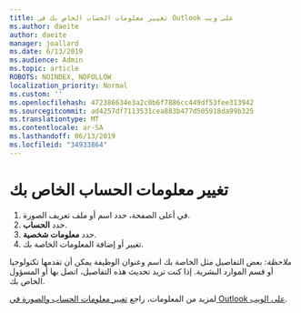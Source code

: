 ```yaml
---
title: تغيير معلومات الحساب الخاص بك في Outlook على ويب
ms.author: daeite
author: daeite
manager: joallard
ms.date: 6/13/2019
ms.audience: Admin
ms.topic: article
ROBOTS: NOINDEX, NOFOLLOW
localization_priority: Normal
ms.custom: ''
ms.openlocfilehash: 472386634e3a2c0b6f7886cc449df53fee313942
ms.sourcegitcommit: ad4257df7113531cea883b477d505918da99b325
ms.translationtype: MT
ms.contentlocale: ar-SA
ms.lasthandoff: 06/13/2019
ms.locfileid: "34933864"
---
```

# <a name="change-your-account-information"></a>تغيير معلومات الحساب الخاص بك

1. في أعلى الصفحة، حدد اسم أو ملف تعريف الصورة.
1. حدد **الحساب**.
1. حدد **معلومات شخصية**.
1. تغيير أو إضافة المعلومات الخاصة بك.

*ملاحظة:* بعض التفاصيل مثل الخاصة بك اسم وعنوان الوظيفة يمكن أن تقدمها تكنولوجيا أو قسم الموارد البشرية. إذا كنت تريد تحديث هذه التفاصيل، اتصل بها أو المسؤول الخاص بك.

لمزيد من المعلومات، راجع [تغيير معلومات الحساب والصورة في Outlook على الويب](https://support.office.com/article/b2dbb289-851d-4bed-93c3-3e136f5659ec).